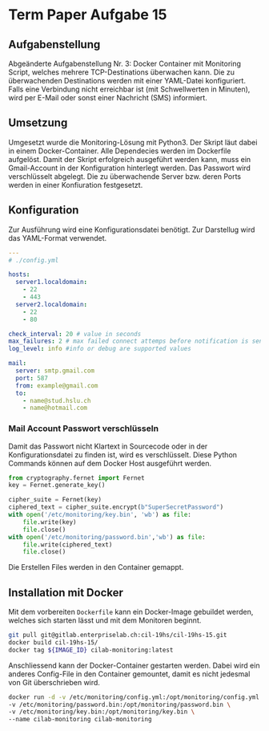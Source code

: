 # Term Paper Aufgabe 15

## Aufgabenstellung

Abgeänderte Aufgabenstellung Nr. 3:
Docker Container mit Monitoring Script, welches mehrere TCP-Destinations überwachen kann. Die zu überwachenden Destinations werden mit einer YAML-Datei konfiguriert. Falls eine Verbindung nicht erreichbar ist (mit Schwellwerten in Minuten), wird per E-Mail oder sonst einer Nachricht (SMS) informiert.

## Umsetzung

Umgesetzt wurde die Monitoring-Lösung mit Python3. Der Skript läut dabei in einem Docker-Container.
Alle Dependecies werden im Dockerfile aufgelöst. Damit der Skript erfolgreich ausgeführt werden kann, muss ein Gmail-Account in der Konfiguration hinterlegt werden.
Das Passwort wird verschlüsselt abgelegt. Die zu überwachende Server bzw. deren Ports werden in einer Konfiuration festgesetzt.

## Konfiguration

Zur Ausführung wird eine Konfigurationsdatei benötigt. Zur Darstellug wird das YAML-Format verwendet.

```yaml
---
# ./config.yml

hosts:
  server1.localdomain:
    - 22
    - 443
  server2.localdomain:
    - 22
    - 80

check_interval: 20 # value in seconds
max_failures: 2 # max failed connect attemps before notification is sent
log_level: info #info or debug are supported values

mail:
  server: smtp.gmail.com
  port: 587
  from: example@gmail.com
  to:
    - name@stud.hslu.ch
    - name@hotmail.com
```

### Mail Account Passwort verschlüsseln

Damit das Passwort nicht Klartext in Sourcecode oder in der Konfigurationsdatei zu finden ist, wird es verschlüsselt. Diese Python Commands können auf dem Docker Host ausgeführt werden.

```python
from cryptography.fernet import Fernet
key = Fernet.generate_key()

cipher_suite = Fernet(key)
ciphered_text = cipher_suite.encrypt(b"SuperSecretPassword")
with open('/etc/monitoring/key.bin', 'wb') as file:
    file.write(key)
    file.close()
with open('/etc/monitoring/password.bin','wb') as file:
    file.write(ciphered_text)
    file.close()

```

Die Erstellen Files werden in den Container gemappt.

## Installation mit Docker

Mit dem vorbereiten `Dockerfile` kann ein Docker-Image gebuildet werden, welches sich starten lässt und mit dem Monitoren beginnt.

```bash
git pull git@gitlab.enterpriselab.ch:cil-19hs/cil-19hs-15.git
docker build cil-19hs-15/
docker tag ${IMAGE_ID} cilab-monitoring:latest
```

Anschliessend kann der Docker-Container gestarten werden. Dabei wird ein anderes Config-File in den Container gemountet, damit es nicht jedesmal von Git überschrieben wird.

```bash
docker run -d -v /etc/monitoring/config.yml:/opt/monitoring/config.yml \
-v /etc/monitoring/password.bin:/opt/monitoring/password.bin \
-v /etc/monitoring/key.bin:/opt/monitoring/key.bin \
--name cilab-monitoring cilab-monitoring
```
